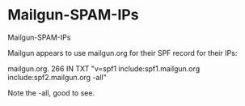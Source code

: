 # Mailgun-SPAM-IPs
Mailgun-SPAM-IPs

Mailgun appears to use mailgun.org for their SPF record for their IPs:

mailgun.org.            266     IN      TXT     "v=spf1 include:spf1.mailgun.org include:spf2.mailgun.org -all"

Note the -all, good to see.
